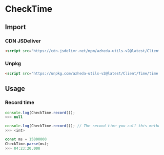 # CheckTime

## Import
### CDN JSDeliver
```html
<script src="https://cdn.jsdelivr.net/npm/azheda-utils-v2@latest/Client/Time/time.js"></script>
```
### Unpkg
```html
<script src="https://unpkg.com/azheda-utils-v2@latest/Client/Time/time.js"></script>
```

## Usage

### Record time
```js
console.log(CheckTime.record());
>>> null
```


```js
console.log(CheckTime.record()); // The second time you call this method it returns the number of milliseconds passed between the 2 calls
>>> <int> 
```

```js
const ms = 15800000
CheckTime.parse(ms);
>>> 04:23:20.000
```